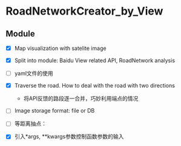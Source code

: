 # RoadNetworkCreator_by_View

## Module
- [X] Map visualization with satelite image
- [X] Split into module: Baidu View related API, RoadNetwork analysis
- [ ] yaml文件的使用
- [X] Traverse the road. How to deal with the road with two directions
    * 将API反馈的路段逐一合并，巧妙利用端点的情况
- [ ] Image storage format: file or DB
- [ ] 等距离抽点：
- [X] 引入*args, **kwargs参数控制函数参数的输入

